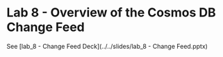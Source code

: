 # Lab 8 - Overview of the Cosmos DB Change Feed 

See [lab_8 - Change Feed Deck](../../slides/lab_8 - Change Feed.pptx)
